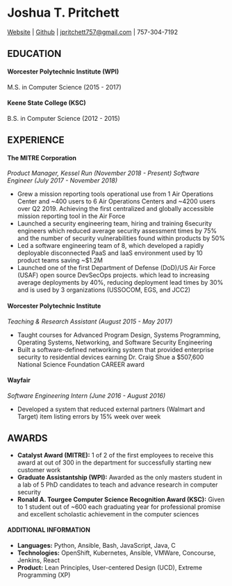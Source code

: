 # Joshua T. Pritchett
[Website](https://joshuatpritchett.github.io/) | [Github](https://github.com/JoshuaTPritchett) | jpritchett757@gmail.com | 757-304-7192 


## EDUCATION
 
#### Worcester Polytechnic Institute (WPI)
M.S. in Computer Science (2015 - 2017) 
 
#### Keene State College (KSC)
B.S. in Computer Science (2012 - 2015)
 
## EXPERIENCE
 
#### The MITRE Corporation

*Product Manager, Kessel Run (November 2018 - Present)*
*Software Engineer (July 2017 - November 2018)*
* Grew a mission reporting tools operational use from 1 Air Operations Center and ~400 users to 6 Air Operations Centers and ~4200 users over Q2 2019. Achieving the first centralized and globally accessible mission reporting tool in the Air Force
* Launched a security engineering team, hiring and training 6security engineers which reduced average security assessment times by 75% and the number of security vulnerabilities found within products by 50%
* Led a software engineering team of 8, which developed a rapidly deployable disconnected PaaS and IaaS environment used by 10 product teams saving ~$1.2M
* Launched one of the first Department of Defense (DoD)/US Air Force (USAF) open source DevSecOps projects. which lead to increasing average deployments by 40%, reducing deployment lead times by 30% and is used by 3 organizations (USSOCOM, EGS, and JCC2) 


#### Worcester Polytechnic Institute

*Teaching & Research Assistant (August 2015 - May 2017)*
* Taught courses for Advanced Program Design, Systems Programming, Operating Systems, Networking, and Software Security Engineering
* Built a software-defined networking system that provided enterprise security to residential devices earning Dr. Craig Shue a $507,600 National Science Foundation CAREER award
 
#### Wayfair

*Software Engineering Intern (June 2016 - August 2016)*
* Developed a system that reduced external partners (Walmart and Target) item listing errors by 15% week over week
 
## AWARDS
* **Catalyst Award (MITRE):** 1 of 2 of the first employees to receive this award at out of 300 in the department for successfully starting new customer work
* **Graduate Assistantship (WPI):** Awarded as the only masters student in a lab of 5 PhD candidates to teach and advance research in computer security
* **Ronald A. Tourgee Computer Science Recognition Award (KSC):** Given to 1 student out of ~600 each graduating year for professional promise and excellent scholastic achievement in the computer sciences


#### ADDITIONAL INFORMATION

* **Languages:** Python, Ansible, Bash, JavaScript, Java, C
* **Technologies:** OpenShift, Kubernetes, Ansible, VMWare, Concourse, Jenkins, React
* **Product:** Lean Principles, User-centered Design (UCD), Extreme Programming (XP)

